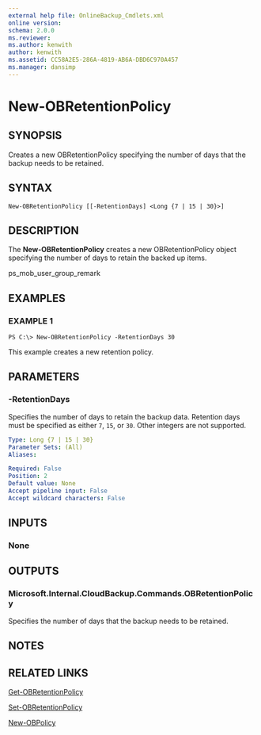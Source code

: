 ```yaml
---
external help file: OnlineBackup_Cmdlets.xml
online version: 
schema: 2.0.0
ms.reviewer:
ms.author: kenwith
author: kenwith
ms.assetid: CC58A2E5-286A-4819-AB6A-DBD6C970A457
ms.manager: dansimp
---
```


# New-OBRetentionPolicy

## SYNOPSIS
Creates a new OBRetentionPolicy specifying the number of days that the backup needs to be retained.

## SYNTAX

```
New-OBRetentionPolicy [[-RetentionDays] <Long {7 | 15 | 30}>]
```

## DESCRIPTION
The **New-OBRetentionPolicy** creates a new OBRetentionPolicy object specifying the number of days to retain the backed up items.

ps_mob_user_group_remark

## EXAMPLES

### EXAMPLE 1
```
PS C:\> New-OBRetentionPolicy -RetentionDays 30
```

This example creates a new retention policy.

## PARAMETERS

### -RetentionDays
Specifies the number of days to retain the backup data.
Retention days must be specified as either `7`, `15`, or `30`.
Other integers are not supported.

```yaml
Type: Long {7 | 15 | 30}
Parameter Sets: (All)
Aliases: 

Required: False
Position: 2
Default value: None
Accept pipeline input: False
Accept wildcard characters: False
```

## INPUTS

### None

## OUTPUTS

### Microsoft.Internal.CloudBackup.Commands.OBRetentionPolicy
Specifies the number of days that the backup needs to be retained.

## NOTES

## RELATED LINKS

[Get-OBRetentionPolicy](./Get-OBRetentionPolicy.md)

[Set-OBRetentionPolicy](./Set-OBRetentionPolicy.md)

[New-OBPolicy](./New-OBPolicy.md)


